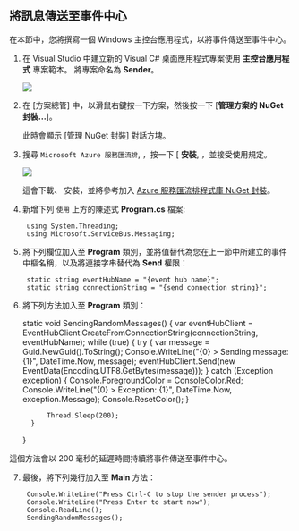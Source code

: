 ## 將訊息傳送至事件中心

在本節中，您將撰寫一個 Windows 主控台應用程式，以將事件傳送至事件中心。

1. 在 Visual Studio 中建立新的 Visual C# 桌面應用程式專案使用 **主控台應用程式** 專案範本。 將專案命名為 **Sender**。

    ![][7]

2. 在 [方案總管] 中，以滑鼠右鍵按一下方案，然後按一下 [**管理方案的 NuGet 封裝...**]。

    此時會顯示 [管理 NuGet 封裝] 對話方塊。

3. 搜尋 `Microsoft Azure 服務匯流排`, ，按一下 [ **安裝**, ，並接受使用規定。

    ![][8]

    這會下載、 安裝，並將參考加入 <a href="https://www.nuget.org/packages/WindowsAzure.ServiceBus/">Azure 服務匯流排程式庫 NuGet 封裝</a>。

4. 新增下列 `使用` 上方的陳述式 **Program.cs** 檔案:

        using System.Threading;
        using Microsoft.ServiceBus.Messaging;

5. 將下列欄位加入至 **Program** 類別，並將值替代為您在上一節中所建立的事件中樞名稱，以及將連接字串替代為 **Send** 權限：

        static string eventHubName = "{event hub name}";
        static string connectionString = "{send connection string}";

6. 將下列方法加入至 **Program** 類別：

     static void SendingRandomMessages()
     {
         var eventHubClient = EventHubClient.CreateFromConnectionString(connectionString, eventHubName);
         while (true)
         {
             try
             {
                 var message = Guid.NewGuid().ToString();
                 Console.WriteLine("{0} > Sending message: {1}", DateTime.Now, message);
                 eventHubClient.Send(new EventData(Encoding.UTF8.GetBytes(message)));
             }
             catch (Exception exception)
             {
                 Console.ForegroundColor = ConsoleColor.Red;
                 Console.WriteLine("{0} > Exception: {1}", DateTime.Now, exception.Message);
                 Console.ResetColor();
             }
    
             Thread.Sleep(200);
         }
     }

 這個方法會以 200 毫秒的延遲時間持續將事件傳送至事件中心。

7. 最後，將下列幾行加入至 **Main** 方法：

        Console.WriteLine("Press Ctrl-C to stop the sender process");
        Console.WriteLine("Press Enter to start now");
        Console.ReadLine();
        SendingRandomMessages();





[7]: ./media/service-bus-event-hubs-getstarted/create-sender-csharp1.png 
[8]: ./media/service-bus-event-hubs-getstarted/create-sender-csharp2.png 

